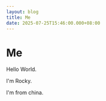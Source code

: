 ```yaml
---
layout: blog
title: Me
date: 2025-07-25T15:46:00.000+08:00
---
```

# Me

Hello World.

I'm Rocky.

I'm from china.
